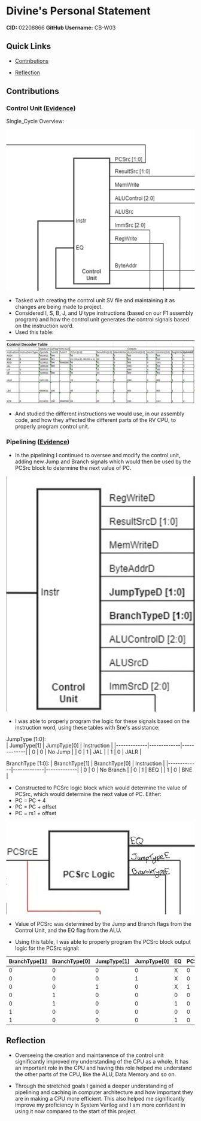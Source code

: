 # Divine's Personal Statement

**CID:** 02208866                    **GitHub Username:** CB-W03     

## Quick Links
- [Contributions](#contributions)

- [Reflection](#reflection)

## Contributions

### Control Unit ([Evidence]())

Single_Cycle Overview:

![Alt text](Resources/control_unit.png)

- Tasked with creating the control unit SV file and maintaining it as changes are being made to project.
- Considered I, S, B, J, and U type instructions (based on our F1 assembly program) and how the control unit generates the control signals based on the instruction word.
- Used this table:

![Alt text](Resources/control_decoder.png)

- And studied the different instructions we would use, in our assembly code, and how they affected the different parts of the RV CPU, to properly program control unit.


### Pipelining ([Evidence]())

- In the pipelining I continued to oversee and modify the control unit, adding new Jump and Branch signals which would then be used by the PCSrc block to determine the next value of PC.

![Alt text](Resources/pipelinedctrl.png)

- I was able to properly program the logic for these signals based on the instruction word, using these tables with Sne's assistance: 

JumpType [1:0]:                            
| JumpType[1] | JumpType[0] | Instruction |
|-------------|-------------|-------------|
| 0           | 0           | No Jump     |
| 0           | 1           | JAL         |
| 1           | 0           | JALR        |

BranchType [1:0]:
| BranchType[1] | BranchType[0] | Instruction |
|-------------|-------------|-------------|
| 0           | 0           | No Branch     |
| 0           | 1           | BEQ         |
| 1           | 0           | BNE        |


- Constructed to PCSrc logic block which would determine the value of PCSrc, which would determine the next value of PC. Either:
 - PC = PC + 4
 - PC = PC + offset
 - PC = rs1 + offset

![Alt text](Resources/PCSrcBlock.jpg)

- Value of PCSrc was determined by the Jump and Branch flags from the Control Unit, and the EQ flag from the ALU.

- Using this table, I was able to properly program the PCSrc block output logic for the PCSrc signal: 

| BranchType[1] | BranchType[0] | JumpType[1] | JumpType[0] | EQ | PCSrc[1] | PCSrc[0] |
|---------------|--------------|-------------|-------------|----|----------|---------|
| 0             | 0            | 0           | 0           | X  | 0        | 0       |
| 0             | 0            | 0           | 1           | X  | 0        | 1       |
| 0             | 0            | 1           | 0           | X  | 1        | 0       |
| 0             | 1            | 0           | 0           | 0  | 0        | 0       |
| 0             | 1            | 0           | 0           | 1  | 0        | 1       |
| 1             | 0            | 0           | 0           | 0  | 0        | 1       |
| 1             | 0            | 0           | 0           | 1  | 0        | 0       |



## Reflection

- Overseeing the creation and maintanence of the control unit significantly improved my understanding of the CPU as a whole. It has an important role in the CPU and having this role helped me understand the other parts of the CPU, like the ALU, Data Memory and so on.

- Through the stretched goals I gained a deeper understanding of pipelining and caching in computer architecture and how important they are in making a CPU more efficient. This also helped me significantly improve my proficiency in System Verilog and I am more confident in using it now compared to the start of this project.
